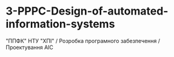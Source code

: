 # 3-PPPC-Design-of-automated-information-systems
"ППФК" НТУ "ХПІ" / Розробка програмного забезпечення / Проектування АІС
